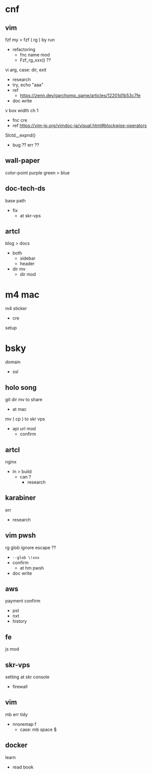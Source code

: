 
# cnf


## vim

fzf my > fzf ( rg ) by run
- refactoring
  - fnc name mod
  - Fzf_rg_xxx() ??


vi arg, case: dir, exit
- research
- try, echo "aaa"
- ref
  - https://zenn.dev/garchomp_game/articles/12201d1b53c7fe
- doc write


v box width ch 1
- fnc cre
- ref https://vim-jp.org/vimdoc-ja/visual.html#blockwise-operators


Slctd__expnd()
- bug ?? err ??


## wall-paper

color-point purple
green > blue


## doc-tech-ds

base path
- fix
  - at skr-vps


## artcl

blog > docs
- both
  - sidebar
  - header
- dir mv
  - dir mod


# m4 mac

m4 sticker
- cre


setup


# bsky

domain
- ssl


## holo song

git dir mv to share
- at mac


mv ( cp ) to skr vps
- api url mod
  - confirm


## artcl

nginx
- ln > build
  - can ?
    - research


## karabiner

err
- research


## vim pwsh

rg glob ignore escape ??
- `--glob \!xxx`
- confirm
  - at hm pwsh
- doc write


## aws

payment confirm
- pst
- nxt
- history


## fe

js mod


## skr-vps

setting at skr console
- firewall


## vim

mb err tidy
- nnoremap f
  - case: mb space $


## docker

learn
- read book



